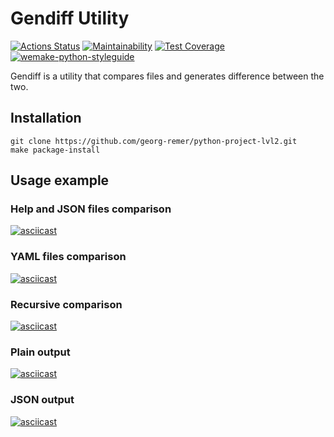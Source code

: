 # Gendiff Utility
[![Actions Status](https://github.com/georg-remer/python-project-lvl2/workflows/hexlet-check/badge.svg)](https://github.com/georg-remer/python-project-lvl2/actions)
[![Maintainability](https://api.codeclimate.com/v1/badges/8a7aa80ce3dc08e893d5/maintainability)](https://codeclimate.com/github/georg-remer/python-project-lvl2/maintainability)
[![Test Coverage](https://api.codeclimate.com/v1/badges/8a7aa80ce3dc08e893d5/test_coverage)](https://codeclimate.com/github/georg-remer/python-project-lvl2/test_coverage)
[![wemake-python-styleguide](https://img.shields.io/badge/style-wemake-000000.svg)](https://github.com/wemake-services/wemake-python-styleguide)

Gendiff is a utility that compares files and generates difference between the two.

## Installation

```
git clone https://github.com/georg-remer/python-project-lvl2.git
make package-install
```

## Usage example

### Help and JSON files comparison
[![asciicast](https://asciinema.org/a/382161.svg)](https://asciinema.org/a/382161)

### YAML files comparison
[![asciicast](https://asciinema.org/a/386766.svg)](https://asciinema.org/a/386766)

### Recursive comparison
[![asciicast](https://asciinema.org/a/388743.svg)](https://asciinema.org/a/388743)

### Plain output
[![asciicast](https://asciinema.org/a/388800.svg)](https://asciinema.org/a/388800)

### JSON output
[![asciicast](https://asciinema.org/a/388810.svg)](https://asciinema.org/a/388810)